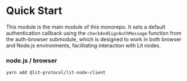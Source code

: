 # Quick Start

This module is the main module of this monorepo. It sets a default authentication callback using the `checkAndSignAuthMessage` function from the auth-browser submodule, which is designed to work in both browser and Node.js environments, facilitating interaction with Lit nodes.

### node.js / browser

```
yarn add @lit-protocol/lit-node-client
```


